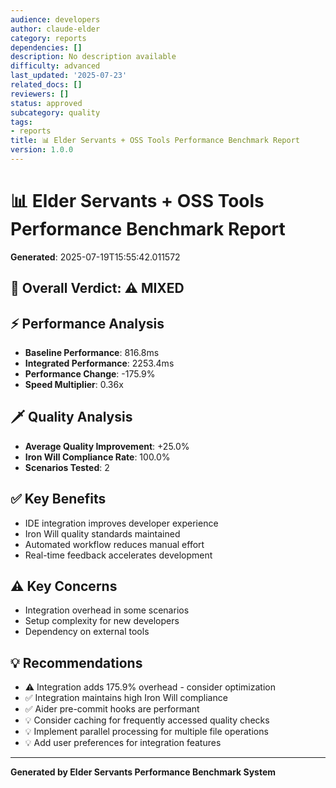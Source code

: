 ```yaml
---
audience: developers
author: claude-elder
category: reports
dependencies: []
description: No description available
difficulty: advanced
last_updated: '2025-07-23'
related_docs: []
reviewers: []
status: approved
subcategory: quality
tags:
- reports
title: 📊 Elder Servants + OSS Tools Performance Benchmark Report
version: 1.0.0
---
```


# 📊 Elder Servants + OSS Tools Performance Benchmark Report

**Generated**: 2025-07-19T15:55:42.011572

## 🎯 Overall Verdict: ⚠️ MIXED

## ⚡ Performance Analysis

- **Baseline Performance**: 816.8ms
- **Integrated Performance**: 2253.4ms
- **Performance Change**: -175.9%
- **Speed Multiplier**: 0.36x

## 🗡️ Quality Analysis

- **Average Quality Improvement**: +25.0%
- **Iron Will Compliance Rate**: 100.0%
- **Scenarios Tested**: 2

## ✅ Key Benefits

- IDE integration improves developer experience
- Iron Will quality standards maintained
- Automated workflow reduces manual effort
- Real-time feedback accelerates development

## ⚠️ Key Concerns

- Integration overhead in some scenarios
- Setup complexity for new developers
- Dependency on external tools

## 💡 Recommendations

- ⚠️ Integration adds 175.9% overhead - consider optimization
- ✅ Integration maintains high Iron Will compliance
- ✅ Aider pre-commit hooks are performant
- 💡 Consider caching for frequently accessed quality checks
- 💡 Implement parallel processing for multiple file operations
- 💡 Add user preferences for integration features

---
**Generated by Elder Servants Performance Benchmark System**

